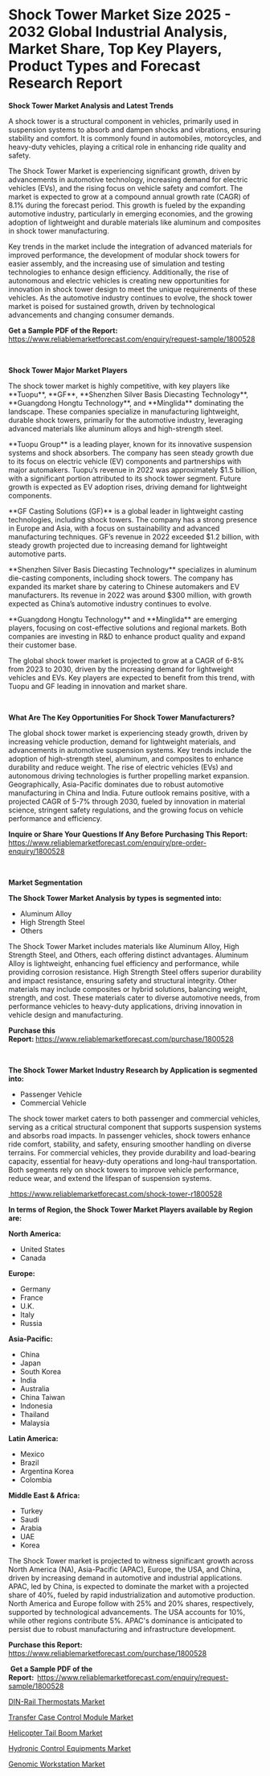 <p><h1>Shock Tower Market Size 2025 - 2032 Global Industrial Analysis, Market Share, Top Key Players, Product Types and Forecast Research Report</h1></p><p><strong>Shock Tower Market Analysis and Latest Trends</strong></p>
<p><p>A shock tower is a structural component in vehicles, primarily used in suspension systems to absorb and dampen shocks and vibrations, ensuring stability and comfort. It is commonly found in automobiles, motorcycles, and heavy-duty vehicles, playing a critical role in enhancing ride quality and safety.</p><p>The Shock Tower Market is experiencing significant growth, driven by advancements in automotive technology, increasing demand for electric vehicles (EVs), and the rising focus on vehicle safety and comfort. The market is expected to grow at a compound annual growth rate (CAGR) of 8.1% during the forecast period. This growth is fueled by the expanding automotive industry, particularly in emerging economies, and the growing adoption of lightweight and durable materials like aluminum and composites in shock tower manufacturing.</p><p>Key trends in the market include the integration of advanced materials for improved performance, the development of modular shock towers for easier assembly, and the increasing use of simulation and testing technologies to enhance design efficiency. Additionally, the rise of autonomous and electric vehicles is creating new opportunities for innovation in shock tower design to meet the unique requirements of these vehicles. As the automotive industry continues to evolve, the shock tower market is poised for sustained growth, driven by technological advancements and changing consumer demands.</p></p>
<p><strong>Get a Sample PDF of the Report:&nbsp;</strong> <a href="https://www.reliablemarketforecast.com/enquiry/request-sample/1800528?utm_campaign=1875&utm_medium=2&utm_source=Github&utm_content=ia&utm_term=22012025&utm_id=shock-tower">https://www.reliablemarketforecast.com/enquiry/request-sample/1800528</a></p>
<p>&nbsp;</p>
<p><strong>Shock Tower Major Market Players</strong></p>
<p><p>The shock tower market is highly competitive, with key players like **Tuopu**, **GF**, **Shenzhen Silver Basis Diecasting Technology**, **Guangdong Hongtu Technology**, and **Minglida** dominating the landscape. These companies specialize in manufacturing lightweight, durable shock towers, primarily for the automotive industry, leveraging advanced materials like aluminum alloys and high-strength steel.</p><p>**Tuopu Group** is a leading player, known for its innovative suspension systems and shock absorbers. The company has seen steady growth due to its focus on electric vehicle (EV) components and partnerships with major automakers. Tuopu’s revenue in 2022 was approximately $1.5 billion, with a significant portion attributed to its shock tower segment. Future growth is expected as EV adoption rises, driving demand for lightweight components.</p><p>**GF Casting Solutions (GF)** is a global leader in lightweight casting technologies, including shock towers. The company has a strong presence in Europe and Asia, with a focus on sustainability and advanced manufacturing techniques. GF’s revenue in 2022 exceeded $1.2 billion, with steady growth projected due to increasing demand for lightweight automotive parts.</p><p>**Shenzhen Silver Basis Diecasting Technology** specializes in aluminum die-casting components, including shock towers. The company has expanded its market share by catering to Chinese automakers and EV manufacturers. Its revenue in 2022 was around $300 million, with growth expected as China’s automotive industry continues to evolve.</p><p>**Guangdong Hongtu Technology** and **Minglida** are emerging players, focusing on cost-effective solutions and regional markets. Both companies are investing in R&D to enhance product quality and expand their customer base.</p><p>The global shock tower market is projected to grow at a CAGR of 6-8% from 2023 to 2030, driven by the increasing demand for lightweight vehicles and EVs. Key players are expected to benefit from this trend, with Tuopu and GF leading in innovation and market share.</p></p>
<p>&nbsp;</p>
<p><strong>What Are The Key Opportunities For Shock Tower Manufacturers?</strong></p>
<p><p>The global shock tower market is experiencing steady growth, driven by increasing vehicle production, demand for lightweight materials, and advancements in automotive suspension systems. Key trends include the adoption of high-strength steel, aluminum, and composites to enhance durability and reduce weight. The rise of electric vehicles (EVs) and autonomous driving technologies is further propelling market expansion. Geographically, Asia-Pacific dominates due to robust automotive manufacturing in China and India. Future outlook remains positive, with a projected CAGR of 5-7% through 2030, fueled by innovation in material science, stringent safety regulations, and the growing focus on vehicle performance and efficiency.</p></p>
<p><strong>Inquire or Share Your Questions If Any Before Purchasing This Report:</strong> <a href="https://www.reliablemarketforecast.com/enquiry/pre-order-enquiry/1800528?utm_campaign=1875&utm_medium=2&utm_source=Github&utm_content=ia&utm_term=22012025&utm_id=shock-tower">https://www.reliablemarketforecast.com/enquiry/pre-order-enquiry/1800528</a></p>
<p>&nbsp;</p>
<p><strong>Market Segmentation</strong></p>
<p><strong>The Shock Tower Market Analysis by types is segmented into:</strong></p>
<p><ul><li>Aluminum Alloy</li><li>High Strength Steel</li><li>Others</li></ul></p>
<p><p>The Shock Tower Market includes materials like Aluminum Alloy, High Strength Steel, and Others, each offering distinct advantages. Aluminum Alloy is lightweight, enhancing fuel efficiency and performance, while providing corrosion resistance. High Strength Steel offers superior durability and impact resistance, ensuring safety and structural integrity. Other materials may include composites or hybrid solutions, balancing weight, strength, and cost. These materials cater to diverse automotive needs, from performance vehicles to heavy-duty applications, driving innovation in vehicle design and manufacturing.</p></p>
<p><strong>Purchase this Report:&nbsp;</strong><a href="https://www.reliablemarketforecast.com/purchase/1800528?utm_campaign=1875&utm_medium=2&utm_source=Github&utm_content=ia&utm_term=22012025&utm_id=shock-tower">https://www.reliablemarketforecast.com/purchase/1800528</a></p>
<p>&nbsp;</p>
<p><strong>The Shock Tower Market Industry Research by Application is segmented into:</strong></p>
<p><ul><li>Passenger Vehicle</li><li>Commercial Vehicle</li></ul></p>
<p><p>The shock tower market caters to both passenger and commercial vehicles, serving as a critical structural component that supports suspension systems and absorbs road impacts. In passenger vehicles, shock towers enhance ride comfort, stability, and safety, ensuring smoother handling on diverse terrains. For commercial vehicles, they provide durability and load-bearing capacity, essential for heavy-duty operations and long-haul transportation. Both segments rely on shock towers to improve vehicle performance, reduce wear, and extend the lifespan of suspension systems.</p></p>
<p><a href="https://www.reliablemarketforecast.com/shock-tower-r1800528?utm_campaign=1875&utm_medium=2&utm_source=Github&utm_content=ia&utm_term=22012025&utm_id=shock-tower">&nbsp;https://www.reliablemarketforecast.com/shock-tower-r1800528</a></p>
<p><strong>In terms of Region, the Shock Tower Market Players available by Region are:</strong></p>
<p>
    <p> <strong> North America: </strong>
        <ul>
            <li>United States</li>
            <li>Canada</li>
        </ul>
        </p> 
    <p> <strong> Europe: </strong>
        <ul>
            <li>Germany</li>
            <li>France</li>
            <li>U.K.</li>
            <li>Italy</li>
            <li>Russia</li>
        </ul>
        </p> 
    <p> <strong> Asia-Pacific: </strong>
        <ul>
            <li>China</li>
            <li>Japan</li>
            <li>South Korea</li>
            <li>India</li>
            <li>Australia</li>
            <li>China Taiwan</li>
            <li>Indonesia</li>
            <li>Thailand</li>
            <li>Malaysia</li>
        </ul>
        </p> 
    <p> <strong> Latin America: </strong>
        <ul>
            <li>Mexico</li>
            <li>Brazil</li>
            <li>Argentina Korea</li>
            <li>Colombia</li>
        </ul>
        </p> 
    <p> <strong> Middle East & Africa: </strong>
        <ul>
            <li>Turkey</li>
            <li>Saudi</li>
            <li>Arabia</li>
            <li>UAE</li>
            <li>Korea</li>
        </ul>
    </p>
    </p>
<p><p>The Shock Tower market is projected to witness significant growth across North America (NA), Asia-Pacific (APAC), Europe, the USA, and China, driven by increasing demand in automotive and industrial applications. APAC, led by China, is expected to dominate the market with a projected share of 40%, fueled by rapid industrialization and automotive production. North America and Europe follow with 25% and 20% shares, respectively, supported by technological advancements. The USA accounts for 10%, while other regions contribute 5%. APAC's dominance is anticipated to persist due to robust manufacturing and infrastructure development.</p></p>
<p><strong>Purchase this Report: </strong><a href="https://www.reliablemarketforecast.com/purchase/1800528?utm_campaign=1875&utm_medium=2&utm_source=Github&utm_content=ia&utm_term=22012025&utm_id=shock-tower">https://www.reliablemarketforecast.com/purchase/1800528</a></p>
<p>&nbsp;<strong>Get a Sample PDF of the Report:&nbsp;&nbsp;</strong><a href="https://www.reliablemarketforecast.com/enquiry/request-sample/1800528?utm_campaign=1875&utm_medium=2&utm_source=Github&utm_content=ia&utm_term=22012025&utm_id=shock-tower">https://www.reliablemarketforecast.com/enquiry/request-sample/1800528</a></p>
<p><strong></strong></p>
<p><p><a href="https://www.linkedin.com/pulse/understanding-92-cagrforecast-din-rail-thermostats-industry-from-wzuje?utm_campaign=1875&utm_medium=2&utm_source=Github&utm_content=ia&utm_term=22012025&utm_id=shock-tower">DIN-Rail Thermostats Market</a></p><p><a href="https://github.com/gregorywiliams78/Market-Research-Report-List-1/blob/main/transfer-case-control-module-market.md?utm_campaign=1875&utm_medium=2&utm_source=Github&utm_content=ia&utm_term=22012025&utm_id=shock-tower">Transfer Case Control Module Market</a></p><p><a href="https://github.com/raffadongraffadong/Market-Research-Report-List-1/blob/main/helicopter-tail-boom-market.md?utm_campaign=1875&utm_medium=2&utm_source=Github&utm_content=ia&utm_term=22012025&utm_id=shock-tower">Helicopter Tail Boom Market</a></p><p><a href="https://www.linkedin.com/pulse/market-dynamics-future-trends-global-hydronic-control-equipments-t4j4c?utm_campaign=1875&utm_medium=2&utm_source=Github&utm_content=ia&utm_term=22012025&utm_id=shock-tower">Hydronic Control Equipments Market</a></p><p><a href="https://www.linkedin.com/pulse/future-genomic-workstation-market-size-trends-growth-projected-5bfif?utm_campaign=1875&utm_medium=2&utm_source=Github&utm_content=ia&utm_term=22012025&utm_id=shock-tower">Genomic Workstation Market</a></p></p>